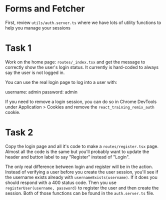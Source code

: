 # Forms and Fetcher

First, review `utils/auth.server.ts` where we have lots of utility functions to help you manage your sessions

# Task 1

Work on the home page: `routes/_index.tsx` and get the message to correctly show the user's login status. It currently is hard-coded to always say the user is not logged in.

You can use the real login page to log into a user with:

username: admin
password: admin

If you need to remove a login session, you can do so in Chrome DevTools under Application > Cookies and remove the `react_training_remix_auth` cookie.

# Task 2

Copy the login page and all it's code to make a `routes/register.tsx` page. Almost all the code is the same but you'll probably want to update the header and button label to say "Register" instead of "Login".

The only real difference between login and register will be in the action. Instead of verifying a user before you create the user session, you'll see if the username exists already with `usernameExists(username)`. If it does you should respond with a 400 status code. Then you use `registerUser(username, password)` to register the user and then create the session. Both of those functions can be found in the `auth.server.ts` file.
